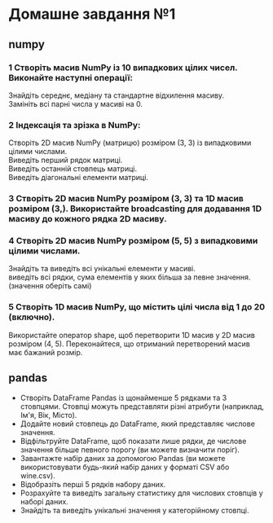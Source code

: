# Домашне завдання №1

## numpy

### 1 Створіть масив NumPy із 10 випадкових цілих чисел. Виконайте наступні операції:

Знайдіть середнє, медіану та стандартне відхилення масиву.  
Замініть всі парні числа у масиві на 0.

### 2 Індексація та зрізка в NumPy:

Створіть 2D масив NumPy (матрицю) розміром (3, 3) із випадковими цілими числами.  
Виведіть перший рядок матриці.  
Виведіть останній стовпець матриці.  
Виведіть діагональні елементи матриці.  

### 3 Створіть 2D масив NumPy розміром (3, 3) та 1D масив розміром (3,). Використайте broadcasting для додавання 1D масиву до кожного рядка 2D масиву.

### 4 Створіть 2D масив NumPy розміром (5, 5) з випадковими цілими числами.

Знайдіть та виведіть всі унікальні елементи у масиві.  
виведіть всі рядки, сума елементів у яких більша за певне значення. (значення оберіть самі)  

### 5 Створіть 1D масив NumPy, що містить цілі числа від 1 до 20 (включно).

Використайте оператор shape, щоб перетворити 1D масив у 2D масив розміром (4, 5). Переконайтеся, що отриманий перетворений масив має бажаний розмір.

## pandas

- Створіть DataFrame Pandas із щонайменше 5 рядками та 3 стовпцями. Стовпці можуть представляти різні атрибути (наприклад, Ім'я, Вік, Місто).
- Додайте новий стовпець до DataFrame, який представляє числове значення.
- Відфільтруйте DataFrame, щоб показати лише рядки, де числове значення більше певного порогу (ви можете визначити поріг).
- Завантажте набір даних за допомогою Pandas (ви можете використовувати будь-який набір даних у форматі CSV або wine.csv).
- Відобразіть перші 5 рядків набору даних.
- Розрахуйте та виведіть загальну статистику для числових стовпців у наборі даних.
- Знайдіть та виведіть унікальні значення у категорійному стовпці.
